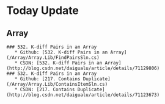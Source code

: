 # Today Update 
  ## Array
    ### 532. K-diff Pairs in an Array
	   * Github: [532. K-diff Pairs in an Array](/Array/Array.Lib/FindPairsSln.cs)
	   * CSDN: [532. K-diff Pairs in an Array](http://blog.csdn.net/daigualu/article/details/71129806)
	### 532. K-diff Pairs in an Array
	   * Github: [217. Contains Duplicate](/Array/Array.Lib/ContainsItemSln.cs)
	   * CSDN: [217. Contains Duplicate](http://blog.csdn.net/daigualu/article/details/71123673)